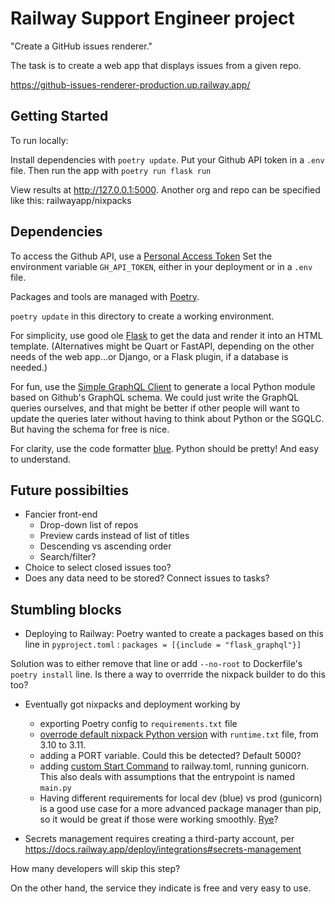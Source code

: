 # Railway Support Engineer project

"Create a GitHub issues renderer."

The task is to create a web app that displays issues from a given repo.

https://github-issues-renderer-production.up.railway.app/

## Getting Started

To run locally:

Install dependencies with `poetry update`. Put your Github API token in a `.env` file. Then run the app with `poetry run flask run`

View results at http://127.0.0.1:5000. Another org and repo can be specified like this:
railwayapp/nixpacks

## Dependencies

To access the Github API, use a [Personal Access Token](https://docs.github.com/en/authentication/keeping-your-account-and-data-secure/managing-your-personal-access-tokens)
Set the environment variable `GH_API_TOKEN`, either in your deployment or in a `.env` file.

Packages and tools are managed with [Poetry](https://python-poetry.org/). 

`poetry update`  in this directory to create a working environment.

For simplicity, use good ole [Flask](https://flask.palletsprojects.com) to get the data and render it into an HTML template.
(Alternatives might be Quart or FastAPI, depending on the other needs of the web app...or Django, or a Flask plugin, if a database is needed.)

For fun, use the [Simple GraphQL Client](https://github.com/profusion/sgqlc) to generate a local Python module based on Github's GraphQL schema. We could just write the GraphQL queries ourselves, and that might be better if other people will want to update the queries later without having to think about Python or the SGQLC. But having the schema for free is nice. 

For clarity, use the code formatter [blue](https://blue.readthedocs.io/en/latest/index.html). Python should be pretty! And easy to understand.

## Future possibilties

- Fancier front-end
    - Drop-down list of repos
    - Preview cards instead of list of titles
    - Descending vs ascending order
    - Search/filter?
- Choice to select closed issues too? 
- Does any data need to be stored? Connect issues to tasks?

## Stumbling blocks

- Deploying to Railway: Poetry wanted to create a packages based on this line in `pyproject.toml` : `packages = [{include = "flask_graphql"}]`

Solution was to either remove that line or add `--no-root` to Dockerfile's `poetry install` line. Is there a way to overrride the nixpack builder to do this too?

- Eventually got nixpacks and deployment working by
    - exporting Poetry config to `requirements.txt` file
    - [overrode default nixpack Python version](https://nixpacks.com/docs/providers/python#setup) with `runtime.txt` file, from 3.10 to 3.11.
    - adding a PORT variable. Could this be detected? Default 5000?
    - adding [custom Start Command](https://docs.railway.app/deploy/deployments#start-command) to railway.toml, running gunicorn. This also deals with assumptions that the entrypoint is named `main.py`
    - Having different requirements for local dev (blue) vs prod (gunicorn) is a good use case for a more advanced package manager than pip, so it would be great if those were working smoothly. [Rye](https://rye-up.com/)?

- Secrets management requires creating a third-party account, per https://docs.railway.app/deploy/integrations#secrets-management

How many developers will skip this step?

On the other hand, the service they indicate is free and very easy to use.
